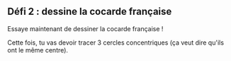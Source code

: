 ## Défi 2 : dessine la cocarde française

Essaye maintenant de dessiner la cocarde française !

Cette fois, tu vas devoir tracer 3 cercles concentriques (ça veut dire qu'ils ont le même centre).
